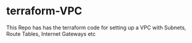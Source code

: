 # terraform-VPC
This Repo has has the terraform code for setting up a VPC with Subnets, Route Tables, Internet Gateways etc

